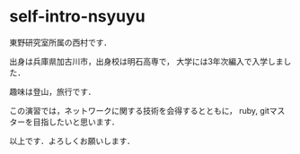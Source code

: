 # self-intro-nsyuyu
東野研究室所属の西村です．

出身は兵庫県加古川市，出身校は明石高専で，
大学には3年次編入で入学しました．

趣味は登山，旅行です．

この演習では，ネットワークに関する技術を会得するとともに，
ruby, gitマスターを目指したいと思います．

以上です．よろしくお願いします．
